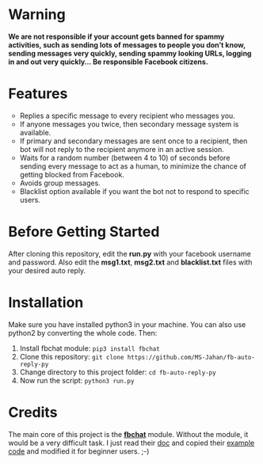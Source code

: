 # Warning
<b>We are not responsible if your account gets banned for spammy activities, such as sending lots of messages to people you don’t know, sending messages very quickly, sending spammy looking URLs, logging in and out very quickly… Be responsible Facebook citizens.</b>

# Features
<ul style="list-style-type:circle;">
<li>Replies a specific message to every recipient who messages you.</li>
<li>If anyone messages you twice, then secondary message system is available.</li>
<li>If primary and secondary messages are sent once to a recipient, then bot will not reply to the recipient anymore in an active session.</li>
<li>Waits for a random number (between 4 to 10) of seconds before sending every message to act as a human, to minimize the chance of getting blocked from Facebook.</li> 
<li>Avoids group messages.</li>
<li>Blacklist option available if you want the bot not to respond to specific users.</li>
</ul>

# Before Getting Started
After cloning this repository, edit the <b>run.py</b> with your facebook username and password. Also edit the <b>msg1.txt</b>, <b>msg2.txt</b> and <b>blacklist.txt</b> files with your desired auto reply.

# Installation
Make sure you have installed python3 in your machine. You can also use python2 by converting the whole code.
Then:
<ol>
<li>Install fbchat module: <code>pip3 install fbchat</code></li>
<li>Clone this repository: <code>git clone https://github.com/MS-Jahan/fb-auto-reply-py</code></li>
<li>Change directory to this project folder: <code>cd fb-auto-reply-py</code></li>
<li>Now run the script: <code>python3 run.py</code></li>
</ol>

# Credits
The main core of this project is the <b><a href = 'https://github.com/carpedm20/fbchat'>fbchat</a></b> module. Without the module, it would be a very difficult task.
I just read their <a href = 'https://fbchat.readthedocs.io/en/master/'>doc</a> and copied their <a href = 'https://github.com/carpedm20/fbchat/tree/master/examples'>example code</a> and modified it for beginner users. ;-)
